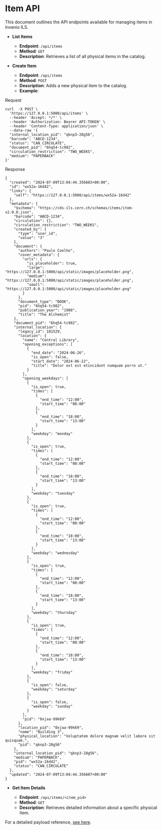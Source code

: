 # Item API

This document outlines the API endpoints available for managing items in Invenio ILS.

* **List Items**

    - **Endpoint**: `/api/items`
    - **Method**: `GET`
    - **Description**: Retrieves a list of all physical items in the catalog.

* **Create Item**

    - **Endpoint**: `/api/items`
    - **Method**: `POST`
    - **Description**: Adds a new physical item to the catalog.
    - **Example**:

Request

```shell
curl  -X POST \
  'https://127.0.0.1:5000/api/items' \
  --header 'Accept: */*' \
  --header 'Authorization: Bearer API-TOKEN' \
  --header 'Content-Type: application/json' \
  --data-raw '{
  "internal_location_pid": "qknp3-28g56",
  "barcode": "ABCD-1234",
  "status": "CAN_CIRCULATE",
  "document_pid": "6hq54-tc982",
  "circulation_restriction": "TWO_WEEKS",
  "medium": "PAPERBACK"
}'
```

Response

```shell
{
  "created": "2024-07-09T13:04:44.356603+00:00",
  "id": "wx52a-16d42",
  "links": {
    "self": "https://127.0.0.1:5000/api/items/wx52a-16d42"
  },
  "metadata": {
    "$schema": "https://cds-ils.cern.ch/schemas/items/item-v2.0.0.json",
    "barcode": "ABCD-1234",
    "circulation": {},
    "circulation_restriction": "TWO_WEEKS",
    "created_by": {
      "type": "user_id",
      "value": "3"
    },
    "document": {
      "authors": "Paulo Coelho",
      "cover_metadata": {
        "urls": {
          "is_placeholder": true,
          "large": "https://127.0.0.1:5000/api/static/images/placeholder.png",
          "medium": "https://127.0.0.1:5000/api/static/images/placeholder.png",
          "small": "https://127.0.0.1:5000/api/static/images/placeholder.png"
        }
      },
      "document_type": "BOOK",
      "pid": "6hq54-tc982",
      "publication_year": "1988",
      "title": "The Alchemist"
    },
    "document_pid": "6hq54-tc982",
    "internal_location": {
      "legacy_id": 181529,
      "location": {
        "name": "Central Library",
        "opening_exceptions": [
          {
            "end_date": "2024-06-26",
            "is_open": false,
            "start_date": "2024-06-22",
            "title": "Dolor est est etincidunt numquam porro ut."
          }
        ],
        "opening_weekdays": [
          {
            "is_open": true,
            "times": [
              {
                "end_time": "12:00",
                "start_time": "08:00"
              },
              {
                "end_time": "18:00",
                "start_time": "13:00"
              }
            ],
            "weekday": "monday"
          },
          {
            "is_open": true,
            "times": [
              {
                "end_time": "12:00",
                "start_time": "08:00"
              },
              {
                "end_time": "18:00",
                "start_time": "13:00"
              }
            ],
            "weekday": "tuesday"
          },
          {
            "is_open": true,
            "times": [
              {
                "end_time": "12:00",
                "start_time": "08:00"
              },
              {
                "end_time": "18:00",
                "start_time": "13:00"
              }
            ],
            "weekday": "wednesday"
          },
          {
            "is_open": true,
            "times": [
              {
                "end_time": "12:00",
                "start_time": "08:00"
              },
              {
                "end_time": "18:00",
                "start_time": "13:00"
              }
            ],
            "weekday": "thursday"
          },
          {
            "is_open": true,
            "times": [
              {
                "end_time": "12:00",
                "start_time": "08:00"
              },
              {
                "end_time": "18:00",
                "start_time": "13:00"
              }
            ],
            "weekday": "friday"
          },
          {
            "is_open": false,
            "weekday": "saturday"
          },
          {
            "is_open": false,
            "weekday": "sunday"
          }
        ],
        "pid": "0xjaa-99k69"
      },
      "location_pid": "0xjaa-99k69",
      "name": "Building 3",
      "physical_location": "Voluptatem dolore magnam velit labore sit quisquam.",
      "pid": "qknp3-28g56"
    },
    "internal_location_pid": "qknp3-28g56",
    "medium": "PAPERBACK",
    "pid": "wx52a-16d42",
    "status": "CAN_CIRCULATE"
  },
  "updated": "2024-07-09T13:04:44.356607+00:00"
}
```

* **Get Item Details**

    - **Endpoint**: `/api/items/<item_pid>`
    - **Method**: `GET`
    - **Description**: Retrieves detailed information about a specific physical item.

For a detailed payload reference, [see here](https://github.com/inveniosoftware/invenio-app-ils/blob/d0843db45f0233000a55622fa6063be9e7193926/invenio_app_ils/items/loaders/jsonschemas/items.py#L34).
